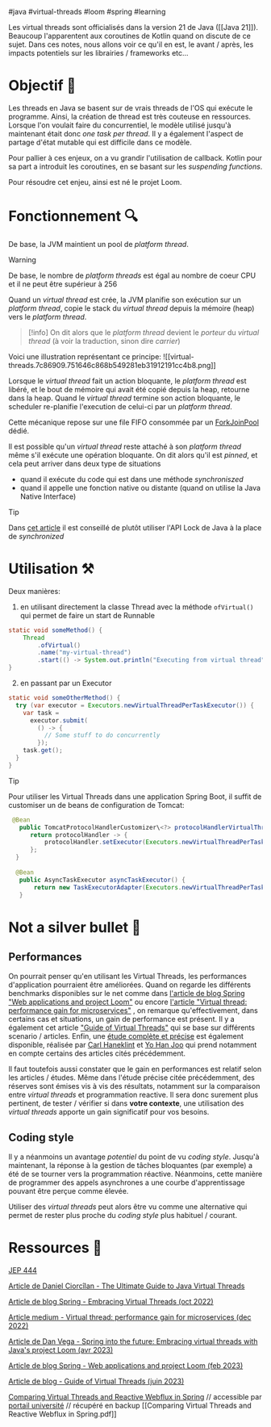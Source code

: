#java #virtual-threads #loom #spring #learning 

Les virtual threads sont officialisés dans la version 21 de Java ([[Java 21]]). Beaucoup l'apparentent aux coroutines de Kotlin quand on discute de ce sujet.
Dans ces notes, nous allons voir ce qu'il en est, le avant / après, les impacts potentiels sur les librairies / frameworks etc...


# Objectif 🎯

Les threads en Java se basent sur de vrais threads de l'OS qui exécute le programme. Ainsi, la création de thread est très couteuse en ressources. Lorsque l'on voulait faire du concurrentiel, le modèle utilisé jusqu'à maintenant était donc *one task per thread*.
Il y a également l'aspect de partage d'état mutable qui est difficile dans ce modèle.

Pour pallier à ces enjeux, on a vu grandir l'utilisation de callback.
Kotlin pour sa part a introduit les coroutines, en se basant sur les *suspending functions*.

Pour résoudre cet enjeu, ainsi est né le projet Loom.

# Fonctionnement 🔍

De base, la JVM maintient un pool de *platform thread*.

> [!warning]
> De base, le nombre de *platform threads* est égal au nombre de coeur CPU et il ne peut être supérieur à 256

Quand un *virtual thread* est crée, la JVM planifie son exécution sur un *platform thread*, copie le stack du *virtual thread* depuis la mémoire (heap) vers le *platform thread*.

> [!info]
> On dit alors que le *platform thread* devient le *porteur* du *virtual thread* (à voir la traduction, sinon dire *carrier*)

Voici une illustration représentant ce principe:
![[virtual-threads.7c86909.751646c868b549281eb31912191cc4b8.png]]

Lorsque le *virtual thread* fait un action bloquante, le *platform thread* est libéré, et le bout de mémoire qui avait été copié depuis la heap, retourne dans la heap.
Quand le *virtual thread* termine son action bloquante, le scheduler re-planifie l'execution de celui-ci par un *platform thread*.

Cette mécanique repose sur une file FIFO consommée par un [ForkJoinPool](https://docs.oracle.com/javase/8/docs/api/java/util/concurrent/ForkJoinPool.html) dédié.

Il est possible qu'un *virtual thread* reste attaché à son *platform thread* même s'il exécute une opération bloquante. On dit alors qu'il est *pinned*, et cela peut arriver dans deux type de situations
- quand il exécute du code qui est dans une méthode *synchroniszed*
- quand il appelle une fonction native ou distante (quand on utilise la Java Native Interface)

> [!tip]
> Dans [cet article](https://blog.rockthejvm.com/ultimate-guide-to-java-virtual-threads/) il est conseillé de plutôt utiliser l'API Lock de Java à la place de *synchronized*



# Utilisation ⚒️

Deux manières:
1. en utilisant directement la classe Thread avec la méthode `ofVirtual()` qui permet de faire un start de Runnable
```java
static void someMethod() {
	Thread
		.ofVirtual()  
		.name("my-virtual-thread")  
		.start(() -> System.out.println("Executing from virtual thread")));
}
```

2. en passant par un Executor
```java
static void someOtherMethod() {
  try (var executor = Executors.newVirtualThreadPerTaskExecutor()) {
    var task =
      executor.submit(
        () -> {
          // Some stuff to do concurrently
        });
    task.get();
  }
}
```

> [!tip]
> Pour utiliser les Virtual Threads dans une application Spring Boot, il suffit de customiser un de beans de configuration de Tomcat:
> ```java
>  @Bean
>    public TomcatProtocolHandlerCustomizer\<?> protocolHandlerVirtualThreadExecutorCustomizer() {
>       return protocolHandler -> {
>           protocolHandler.setExecutor(Executors.newVirtualThreadPerTaskExecutor());
>       };
>   }
>   
>   @Bean
>    public AsyncTaskExecutor asyncTaskExecutor() {
>        return new TaskExecutorAdapter(Executors.newVirtualThreadPerTaskExecutor());
>    }
> ```


# Not a silver bullet 🔫

## Performances
On pourrait penser qu'en utilisant les Virtual Threads, les performances d'application pourraient être améliorées.
Quand on regarde les différents benchmarks disponibles sur le net comme dans [l'article de blog Spring "Web applications and project Loom"](https://spring.io/blog/2023/02/27/web-applications-and-project-loom) ou encore [l'article "Virtual thread: performance gain for microservices"](https://medium.com/naukri-engineering/virtual-thread-performance-gain-for-microservices-760a08f0b8f3) , on remarque qu'effectivement, dans certains cas et situations, un gain de performance est présent. Il y a également cet article ["Guide of Virtual Threads"](https://blog.adamgamboa.dev/guide-of-virtual-threads-lightweight-threads-in-java/) qui se base sur différents scenario / articles.
Enfin, une [étude complète et précise](http://kth.diva-portal.org/smash/get/diva2:1763111/FULLTEXT01.pdf) est également disponible, réalisée par [Carl Haneklint](https://www.linkedin.com/in/carl-haneklint-66813a172/) et [Yo Han Joo](https://www.linkedin.com/in/yo-han-joo-aa21478a/) qui prend notamment en compte certains des articles cités précédemment.

Il faut toutefois aussi constater que le gain en performances est relatif selon les articles / études. Même dans l'étude précise citée précédemment, des réserves sont émises vis à vis des résultats, notamment sur la comparaison entre *virtual threads* et programmation reactive.
Il sera donc surement plus pertinent, de tester / vérifier si dans **votre contexte**, une utilisation des *virtual threads* apporte un gain significatif pour vos besoins.

## Coding style
Il y a néanmoins un avantage *potentiel* du point de vu *coding style*. Jusqu'à maintenant, la réponse à la gestion de tâches bloquantes (par exemple) a été de se tourner vers la programmation réactive.
Néanmoins, cette manière de programmer des appels asynchrones a une courbe d'apprentissage pouvant être perçue comme élevée.

Utiliser des *virtual threads* peut alors être vu comme une alternative qui permet de rester plus proche du *coding style* plus habituel / courant.

# Ressources 💎

[JEP 444](https://openjdk.org/jeps/444)

[Article de Daniel Ciorcîlan - The Ultimate Guide to Java Virtual Threads](https://blog.rockthejvm.com/ultimate-guide-to-java-virtual-threads/)

[Article de blog Spring - Embracing Virtual Threads (oct 2022)](https://spring.io/blog/2022/10/11/embracing-virtual-threads)

[Article medium - Virtual thread: performance gain for microservices (dec 2022)](https://medium.com/naukri-engineering/virtual-thread-performance-gain-for-microservices-760a08f0b8f3)

[Article de Dan Vega - Spring into the future: Embracing virtual threads with Java's project Loom (avr 2023)](https://www.danvega.dev/blog/2023/04/12/virtual-threads-spring/)

[Article de blog Spring - Web applications and project Loom (feb 2023)](https://spring.io/blog/2023/02/27/web-applications-and-project-loom)

[Article de blog - Guide of Virtual Threads (juin 2023)](https://blog.adamgamboa.dev/guide-of-virtual-threads-lightweight-threads-in-java/)

[Comparing Virtual Threads and Reactive Webflux in Spring](http://kth.diva-portal.org/smash/get/diva2:1763111/FULLTEXT01.pdf)  // accessible par [portail université](https://www.diva-portal.org/smash/record.jsf?pid=diva2%3A1763111&dswid=3920) // récupéré en backup [[Comparing Virtual Threads and Reactive Webflux in Spring.pdf]] 


